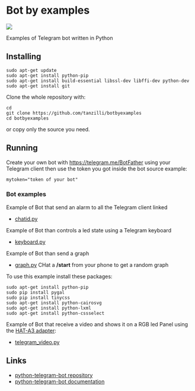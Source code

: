 # Bot by examples

<img src="https://telegram.org/file/811140058/2/7GzMJk4Ij54/a1649c56fa9f805828">

Examples of Telegram bot written in Python

## Installing

	sudo apt-get update
	sudo apt-get install python-pip
	sudo apt-get install build-essential libssl-dev libffi-dev python-dev
	sudo apt-get install git

Clone the whole repository with:
	
	cd
	git clone https://github.com/tanzilli/botbyexamples
	cd botbyexamples

or copy only the source you need.

## Running

Create your own bot with <https://telegram.me/BotFather> using your Telegram
client then use the token you got inside the bot source example:

	mytoken="token of your bot"	

### Bot examples

Example of Bot that send an alarm to all the Telegram client linked 

* [chatid.py](/chatid.py) 

Example of Bot than controls a led state using a Telegram keyboard

* [keyboard.py](/keyboard.py) 

Example of Bot than send a graph

* [graph.py](/graph.py) CHat a __/start__ from your phone to get a random graph

To use this example install these packages:

	sudo apt-get install python-pip
	sudo pip install pygal
	sudo pip install tinycss
	sudo apt-get install python-cairosvg
	sudo apt-get install python-lxml
	sudo apt-get install python-cssselect

Example of Bot that receive a video and shows it on 
a RGB led Panel using the [HAT-A3 adapter](https://www.acmesystems.it/HAT-A3):

* [telegram_video.py](/telegram_video.py) 


## Links

* [python-telegram-bot repository](https://github.com/python-telegram-bot/python-telegram-bot)	
* [python-telegram-bot documentation](https://python-telegram-bot.readthedocs.io/en/stable/index.html)	
	
 

